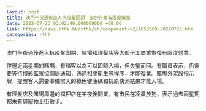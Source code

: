 ```yaml
---
layout: post
title: 澳門午夜過後進入抗疫鞏固期　部分行業有限度營業
date: 2022-07-23 03:02:40.000000000 +08:00
link: https://news.rthk.hk/rthk/ch/component/k2/1658969-20220723.htm
categories: rthk
---
```


澳門午夜過後進入抗疫鞏固期，賭場和理髮店等大部份工商業恢復有限度營業。

停運近兩星期的賭場，有賭客以為可以即時入場，但失望而回。有職員表示，仍需要等待博彩監察協調局通知，通過相關衛生等程序，才能復業。賭場外架設指示牌，提醒客人需要準備當天的綠色健康碼和抗原快測結果才能入場。

有理髮店及賭場周邊的檔押店在午夜後開業，有市民在凌晨放狗，表示過去兩星期都未有與寵物上街散步。
